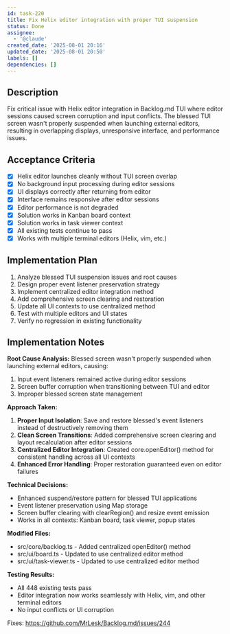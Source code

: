 ```yaml
---
id: task-220
title: Fix Helix editor integration with proper TUI suspension
status: Done
assignee:
  - '@claude'
created_date: '2025-08-01 20:16'
updated_date: '2025-08-01 20:50'
labels: []
dependencies: []
---
```


## Description

Fix critical issue with Helix editor integration in Backlog.md TUI where editor sessions caused screen corruption and input conflicts. The blessed TUI screen wasn't properly suspended when launching external editors, resulting in overlapping displays, unresponsive interface, and performance issues.

## Acceptance Criteria

- [x] Helix editor launches cleanly without TUI screen overlap
- [x] No background input processing during editor sessions
- [x] UI displays correctly after returning from editor
- [x] Interface remains responsive after editor sessions
- [x] Editor performance is not degraded
- [x] Solution works in Kanban board context
- [x] Solution works in task viewer context
- [x] All existing tests continue to pass
- [x] Works with multiple terminal editors (Helix, vim, etc.)

## Implementation Plan

1. Analyze blessed TUI suspension issues and root causes
2. Design proper event listener preservation strategy
3. Implement centralized editor integration method
4. Add comprehensive screen clearing and restoration
5. Update all UI contexts to use centralized method
6. Test with multiple editors and UI states
7. Verify no regression in existing functionality

## Implementation Notes

**Root Cause Analysis:**
Blessed screen wasn't properly suspended when launching external editors, causing:
1. Input event listeners remained active during editor sessions
2. Screen buffer corruption when transitioning between TUI and editor
3. Improper blessed screen state management

**Approach Taken:**
1. **Proper Input Isolation**: Save and restore blessed's event listeners instead of destructively removing them
2. **Clean Screen Transitions**: Added comprehensive screen clearing and layout recalculation after editor sessions  
3. **Centralized Editor Integration**: Created core.openEditor() method for consistent handling across all UI contexts
4. **Enhanced Error Handling**: Proper restoration guaranteed even on editor failures

**Technical Decisions:**
- Enhanced suspend/restore pattern for blessed TUI applications
- Event listener preservation using Map storage
- Screen buffer clearing with clearRegion() and resize event emission
- Works in all contexts: Kanban board, task viewer, popup states

**Modified Files:**
- src/core/backlog.ts - Added centralized openEditor() method
- src/ui/board.ts - Updated to use centralized editor method  
- src/ui/task-viewer.ts - Updated to use centralized editor method

**Testing Results:**
- All 448 existing tests pass
- Editor integration now works seamlessly with Helix, vim, and other terminal editors
- No input conflicts or UI corruption

Fixes: https://github.com/MrLesk/Backlog.md/issues/244
